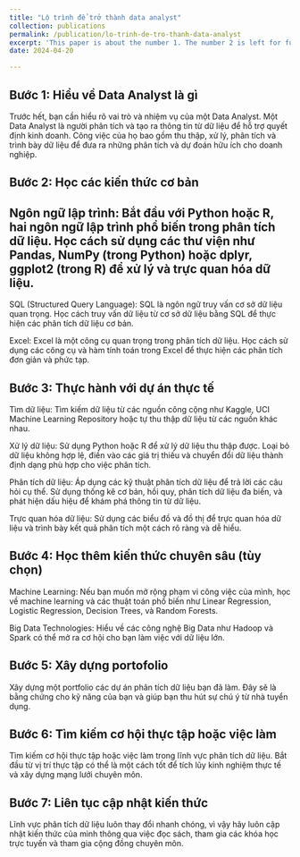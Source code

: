 ```yaml
---
title: "Lộ trình để trở thành data analyst"
collection: publications
permalink: /publication/lo-trinh-de-tro-thanh-data-analyst
excerpt: 'This paper is about the number 1. The number 2 is left for future work.'
date: 2024-04-20

---
```


## Bước 1: Hiểu về Data Analyst là gì
Trước hết, bạn cần hiểu rõ vai trò và nhiệm vụ của một Data Analyst. Một Data Analyst là người phân tích và tạo ra thông tin từ dữ liệu để hỗ trợ quyết định kinh doanh. Công việc của họ bao gồm thu thập, xử lý, phân tích và trình bày dữ liệu để đưa ra những phân tích và dự đoán hữu ích cho doanh nghiệp.

## Bước 2: Học các kiến thức cơ bản
## Ngôn ngữ lập trình: Bắt đầu với Python hoặc R, hai ngôn ngữ lập trình phổ biến trong phân tích dữ liệu. Học cách sử dụng các thư viện như Pandas, NumPy (trong Python) hoặc dplyr, ggplot2 (trong R) để xử lý và trực quan hóa dữ liệu.

SQL (Structured Query Language): SQL là ngôn ngữ truy vấn cơ sở dữ liệu quan trọng. Học cách truy vấn dữ liệu từ cơ sở dữ liệu bằng SQL để thực hiện các phân tích dữ liệu cơ bản.

Excel: Excel là một công cụ quan trọng trong phân tích dữ liệu. Học cách sử dụng các công cụ và hàm tính toán trong Excel để thực hiện các phân tích đơn giản và phức tạp.

## Bước 3: Thực hành với dự án thực tế
Tìm dữ liệu: Tìm kiếm dữ liệu từ các nguồn công cộng như Kaggle, UCI Machine Learning Repository hoặc tự thu thập dữ liệu từ các nguồn khác nhau.

Xử lý dữ liệu: Sử dụng Python hoặc R để xử lý dữ liệu thu thập được. Loại bỏ dữ liệu không hợp lệ, điền vào các giá trị thiếu và chuyển đổi dữ liệu thành định dạng phù hợp cho việc phân tích.

Phân tích dữ liệu: Áp dụng các kỹ thuật phân tích dữ liệu để trả lời các câu hỏi cụ thể. Sử dụng thống kê cơ bản, hồi quy, phân tích dữ liệu đa biến, và phát hiện dấu hiệu để khám phá thông tin từ dữ liệu.

Trực quan hóa dữ liệu: Sử dụng các biểu đồ và đồ thị để trực quan hóa dữ liệu và trình bày kết quả phân tích một cách rõ ràng và dễ hiểu.

## Bước 4: Học thêm kiến thức chuyên sâu (tùy chọn)
Machine Learning: Nếu bạn muốn mở rộng phạm vi công việc của mình, học về machine learning và các thuật toán phổ biến như Linear Regression, Logistic Regression, Decision Trees, và Random Forests.

Big Data Technologies: Hiểu về các công nghệ Big Data như Hadoop và Spark có thể mở ra cơ hội cho bạn làm việc với dữ liệu lớn.

## Bước 5: Xây dựng portofolio
Xây dựng một portfolio các dự án phân tích dữ liệu bạn đã làm. Đây sẽ là bằng chứng cho kỹ năng của bạn và giúp bạn thu hút sự chú ý từ nhà tuyển dụng.

## Bước 6: Tìm kiếm cơ hội thực tập hoặc việc làm
Tìm kiếm cơ hội thực tập hoặc việc làm trong lĩnh vực phân tích dữ liệu. Bắt đầu từ vị trí thực tập có thể là một cách tốt để tích lũy kinh nghiệm thực tế và xây dựng mạng lưới chuyên môn.

## Bước 7: Liên tục cập nhật kiến thức
Lĩnh vực phân tích dữ liệu luôn thay đổi nhanh chóng, vì vậy hãy luôn cập nhật kiến thức của mình thông qua việc đọc sách, tham gia các khóa học trực tuyến và tham gia cộng đồng chuyên môn.






